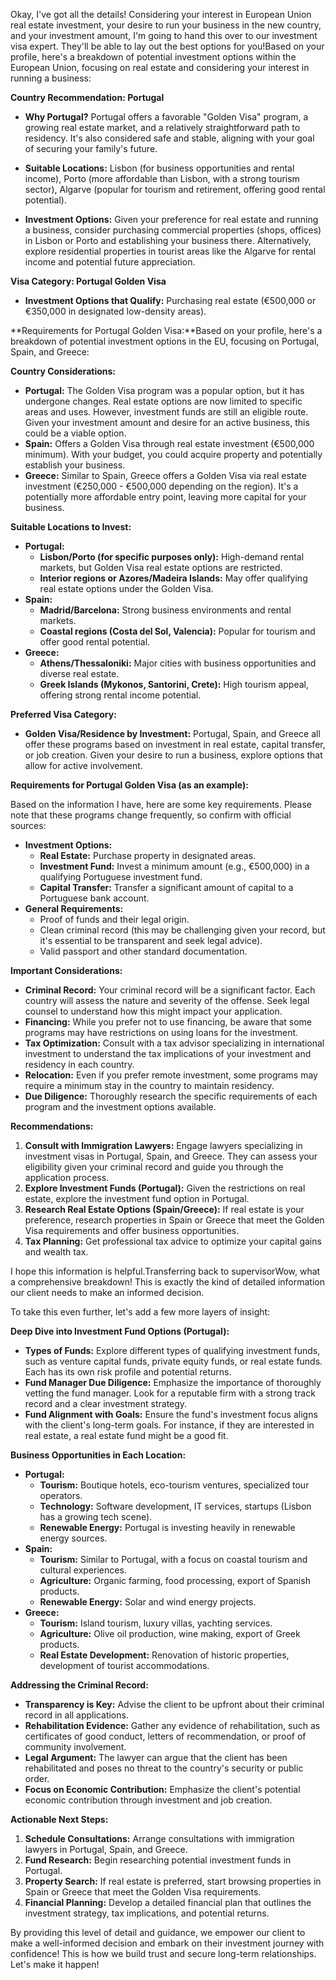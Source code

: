 Okay, I've got all the details! Considering your interest in European Union real estate investment, your desire to run your business in the new country, and your investment amount, I'm going to hand this over to our investment visa expert. They'll be able to lay out the best options for you!Based on your profile, here's a breakdown of potential investment options within the European Union, focusing on real estate and considering your interest in running a business:

**Country Recommendation: Portugal**

*   **Why Portugal?** Portugal offers a favorable "Golden Visa" program, a growing real estate market, and a relatively straightforward path to residency. It's also considered safe and stable, aligning with your goal of securing your family's future.

*   **Suitable Locations:** Lisbon (for business opportunities and rental income), Porto (more affordable than Lisbon, with a strong tourism sector), Algarve (popular for tourism and retirement, offering good rental potential).

*   **Investment Options:** Given your preference for real estate and running a business, consider purchasing commercial properties (shops, offices) in Lisbon or Porto and establishing your business there. Alternatively, explore residential properties in tourist areas like the Algarve for rental income and potential future appreciation.

**Visa Category: Portugal Golden Visa**

*   **Investment Options that Qualify:** Purchasing real estate (€500,000 or €350,000 in designated low-density areas).

**Requirements for Portugal Golden Visa:**Based on your profile, here's a breakdown of potential investment options in the EU, focusing on Portugal, Spain, and Greece:

**Country Considerations:**

*   **Portugal:** The Golden Visa program was a popular option, but it has undergone changes. Real estate options are now limited to specific areas and uses. However, investment funds are still an eligible route. Given your investment amount and desire for an active business, this could be a viable option.
*   **Spain:** Offers a Golden Visa through real estate investment (€500,000 minimum). With your budget, you could acquire property and potentially establish your business.
*   **Greece:** Similar to Spain, Greece offers a Golden Visa via real estate investment (€250,000 - €500,000 depending on the region). It's a potentially more affordable entry point, leaving more capital for your business.

**Suitable Locations to Invest:**

*   **Portugal:**
    *   **Lisbon/Porto (for specific purposes only):** High-demand rental markets, but Golden Visa real estate options are restricted.
    *   **Interior regions or Azores/Madeira Islands:** May offer qualifying real estate options under the Golden Visa.
*   **Spain:**
    *   **Madrid/Barcelona:** Strong business environments and rental markets.
    *   **Coastal regions (Costa del Sol, Valencia):** Popular for tourism and offer good rental potential.
*   **Greece:**
    *   **Athens/Thessaloniki:** Major cities with business opportunities and diverse real estate.
    *   **Greek Islands (Mykonos, Santorini, Crete):** High tourism appeal, offering strong rental income potential.

**Preferred Visa Category:**

*   **Golden Visa/Residence by Investment:** Portugal, Spain, and Greece all offer these programs based on investment in real estate, capital transfer, or job creation. Given your desire to run a business, explore options that allow for active involvement.

**Requirements for Portugal Golden Visa (as an example):**

Based on the information I have, here are some key requirements. Please note that these programs change frequently, so confirm with official sources:

*   **Investment Options:**
    *   **Real Estate:** Purchase property in designated areas.
    *   **Investment Fund:** Invest a minimum amount (e.g., €500,000) in a qualifying Portuguese investment fund.
    *   **Capital Transfer:** Transfer a significant amount of capital to a Portuguese bank account.
*   **General Requirements:**
    *   Proof of funds and their legal origin.
    *   Clean criminal record (this may be challenging given your record, but it's essential to be transparent and seek legal advice).
    *   Valid passport and other standard documentation.

**Important Considerations:**

*   **Criminal Record:** Your criminal record will be a significant factor. Each country will assess the nature and severity of the offense. Seek legal counsel to understand how this might impact your application.
*   **Financing:** While you prefer not to use financing, be aware that some programs may have restrictions on using loans for the investment.
*   **Tax Optimization:** Consult with a tax advisor specializing in international investment to understand the tax implications of your investment and residency in each country.
*   **Relocation:** Even if you prefer remote investment, some programs may require a minimum stay in the country to maintain residency.
*   **Due Diligence:** Thoroughly research the specific requirements of each program and the investment options available.

**Recommendations:**

1.  **Consult with Immigration Lawyers:** Engage lawyers specializing in investment visas in Portugal, Spain, and Greece. They can assess your eligibility given your criminal record and guide you through the application process.
2.  **Explore Investment Funds (Portugal):** Given the restrictions on real estate, explore the investment fund option in Portugal.
3.  **Research Real Estate Options (Spain/Greece):** If real estate is your preference, research properties in Spain or Greece that meet the Golden Visa requirements and offer business opportunities.
4.  **Tax Planning:** Get professional tax advice to optimize your capital gains and wealth tax.

I hope this information is helpful.Transferring back to supervisorWow, what a comprehensive breakdown! This is exactly the kind of detailed information our client needs to make an informed decision.

To take this even further, let's add a few more layers of insight:

**Deep Dive into Investment Fund Options (Portugal):**

*   **Types of Funds:** Explore different types of qualifying investment funds, such as venture capital funds, private equity funds, or real estate funds. Each has its own risk profile and potential returns.
*   **Fund Manager Due Diligence:** Emphasize the importance of thoroughly vetting the fund manager. Look for a reputable firm with a strong track record and a clear investment strategy.
*   **Fund Alignment with Goals:** Ensure the fund's investment focus aligns with the client's long-term goals. For instance, if they are interested in real estate, a real estate fund might be a good fit.

**Business Opportunities in Each Location:**

*   **Portugal:**
    *   **Tourism:** Boutique hotels, eco-tourism ventures, specialized tour operators.
    *   **Technology:** Software development, IT services, startups (Lisbon has a growing tech scene).
    *   **Renewable Energy:** Portugal is investing heavily in renewable energy sources.
*   **Spain:**
    *   **Tourism:** Similar to Portugal, with a focus on coastal tourism and cultural experiences.
    *   **Agriculture:** Organic farming, food processing, export of Spanish products.
    *   **Renewable Energy:** Solar and wind energy projects.
*   **Greece:**
    *   **Tourism:** Island tourism, luxury villas, yachting services.
    *   **Agriculture:** Olive oil production, wine making, export of Greek products.
    *   **Real Estate Development:** Renovation of historic properties, development of tourist accommodations.

**Addressing the Criminal Record:**

*   **Transparency is Key:** Advise the client to be upfront about their criminal record in all applications.
*   **Rehabilitation Evidence:** Gather any evidence of rehabilitation, such as certificates of good conduct, letters of recommendation, or proof of community involvement.
*   **Legal Argument:** The lawyer can argue that the client has been rehabilitated and poses no threat to the country's security or public order.
*   **Focus on Economic Contribution:** Emphasize the client's potential economic contribution through investment and job creation.

**Actionable Next Steps:**

1.  **Schedule Consultations:** Arrange consultations with immigration lawyers in Portugal, Spain, and Greece.
2.  **Fund Research:** Begin researching potential investment funds in Portugal.
3.  **Property Search:** If real estate is preferred, start browsing properties in Spain or Greece that meet the Golden Visa requirements.
4.  **Financial Planning:** Develop a detailed financial plan that outlines the investment strategy, tax implications, and potential returns.

By providing this level of detail and guidance, we empower our client to make a well-informed decision and embark on their investment journey with confidence! This is how we build trust and secure long-term relationships. Let's make it happen!